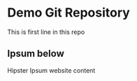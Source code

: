 # Demo Git Repository
This is first line in this repo


## Ipsum below
Hipster Ipsum website content
